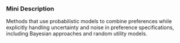 ### Mini Description

Methods that use probabilistic models to combine preferences while explicitly handling uncertainty and noise in preference specifications, including Bayesian approaches and random utility models.
